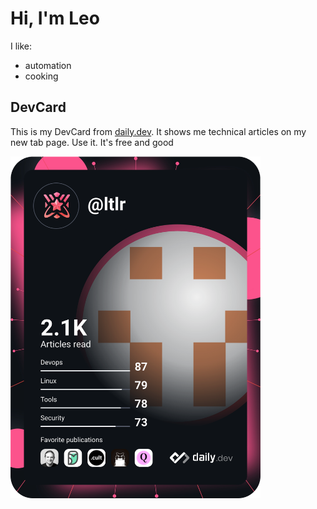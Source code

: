# Hi, I'm Leo
I like:
- automation
- cooking

## DevCard
This is my DevCard from [daily.dev](https://daily.dev/). It shows me technical articles on my new tab page. Use it. It's free and good

<a href="https://app.daily.dev/ltlr"><img src="https://github.com/leoTlr/leoTlr/blob/main/devcard.svg" width="400" alt="Leo's Dev Card"/></a>
